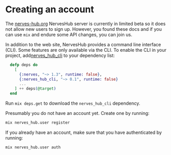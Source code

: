 # Creating an account

The [nerves-hub.org](https://nerves-hub.org) NervesHub server is currently in limited beta so it does not allow new users to sign up. However, you found these docs and if you can use `mix` and endure some API changes, you can join us.

In addition to the web site, NervesHub provides a command line interface \(CLI\). Some features are only available via the CLI. To enable the CLI in your project, add[nerves\_hub\_cli](https://hex.pm/packages/nerves_hub_cli) to your dependency list:

```elixir
  defp deps do
    [
      {:nerves, "~> 1.3", runtime: false},
      {:nerves_hub_cli, "~> 0.1", runtime: false}
      ...
    ] ++ deps(@target)
  end
```

Run `mix deps.get` to download the `nerves_hub_cli` dependency.

Presumably you do not have an account yet. Create one by running:

```bash
mix nerves_hub.user register
```

If you already have an account, make sure that you have authenticated by running:

```bash
mix nerves_hub.user auth
```
